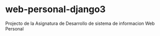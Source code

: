 # web-personal-django3
Projecto de la Asignatura de Desarrollo de sistema de informacion Web Personal
